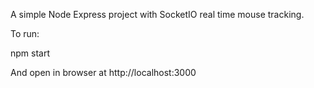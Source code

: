 A simple Node Express project with SocketIO real time mouse tracking.

To run:

npm start

And open in browser at http://localhost:3000